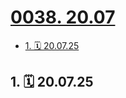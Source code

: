 # [0038. 20.07](https://github.com/Tdahuyou/TNotes.footprints/tree/main/notes/0038.%2020.07)

<!-- region:toc -->

- [1. 🗓 20.07.25](#1--200725)

<!-- endregion:toc -->

## 1. 🗓 20.07.25

<Footprints :times="[2020, 7, 25, 18, 45]">
  <template #text-area>
    <p>打印。。。</p>
    <p>今儿体会了一块一张的霸道；</p>
    <p>才懂得校园两毛一张的可爱；</p>
    <p>更珍惜的是咋们社团的免费；</p>
  </template>
  <template #image-list="{ openModal }">
    <img src="https://cdn.jsdelivr.net/gh/Tdahuyou/imgs@main/2025-02-16-14-13-47.png" @click="openModal(0)"/>
  </template>
</Footprints>
